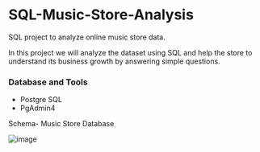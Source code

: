 # SQL-Music-Store-Analysis
SQL project to analyze online music store data.

In this project we will analyze the dataset using SQL and help the store to understand its business growth by answering simple questions. 

### Database and Tools
* Postgre SQL
* PgAdmin4

Schema- Music Store Database

![image](https://github.com/VijayKumar77/SQL-Music-Store-Analysis/assets/120955262/60de1730-d3b1-4511-a791-bbc5d22e6cf7)
